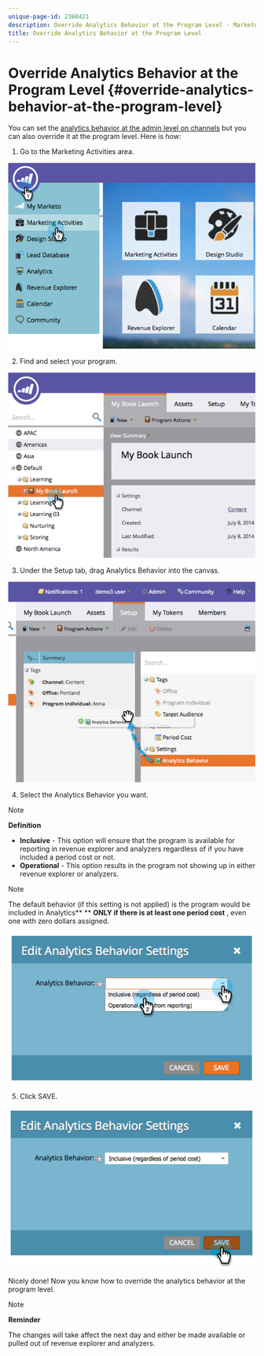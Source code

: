 ```yaml
---
unique-page-id: 2360421
description: Override Analytics Behavior at the Program Level - Marketo Docs - Product Documentation
title: Override Analytics Behavior at the Program Level
---
```


# Override Analytics Behavior at the Program Level {#override-analytics-behavior-at-the-program-level}

You can set the  [analytics behavior at the admin level on channels](make-a-program-without-a-period-cost-available-in-revenue-explorer-and-analyzers.md) but you can also override it at the program level. Here is how:

1. Go to the Marketing Activities area.

![](assets/image2014-9-24-11-3a40-3a46.png)

2. Find and select your program.

![](assets/image2014-9-24-11-3a40-3a57.png)

3. Under the Setup tab, drag Analytics Behavior into the canvas.

![](assets/image2014-9-24-11-3a41-3a2.png)

4. Select the Analytics Behavior you want.

>[!NOTE]
>
>**Definition**
>
>* **Inclusive** - This option will ensure that the program is available for reporting in revenue explorer and analyzers regardless of if you have included a period cost or not.
>* **Operational** - This option results in the program not showing up in either revenue explorer or analyzers.
>

>[!NOTE]
>
>The default behavior (if this setting is not applied) is the program would be included in Analytics** ** **ONLY if there is at least one period cost** , even one with zero dollars assigned.

![](assets/image2014-9-24-11-3a42-3a0.png)

5. Click SAVE.

![](assets/image2014-9-24-11-3a42-3a6.png)

Nicely done! Now you know how to override the analytics behavior at the program level.

>[!NOTE]
>
>**Reminder**
>
>The changes will take affect the next day and either be made available or pulled out of revenue explorer and analyzers.


